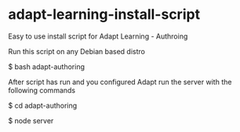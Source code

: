 # adapt-learning-install-script
Easy to use install script for Adapt Learning - Authroing

Run this script on any Debian based distro

$ bash adapt-authoring 

After script has run and you configured Adapt run the server with the following commands

$ cd adapt-authoring

$ node server
